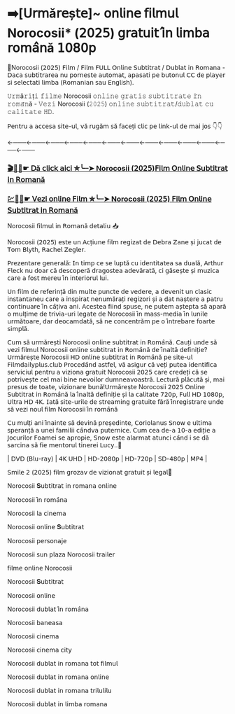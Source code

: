 # ➡️[𝖴𝗋𝗆ă𝗋𝖾ș𝗍𝖾]~ 𝗈𝗇𝗅𝗂𝗇𝖾 𝖿𝗂𝗅𝗆𝗎𝗅 Norocosii* (𝟤𝟢𝟤𝟧) 𝗀𝗋𝖺𝗍𝗎𝗂𝗍 𝗂̂𝗇 𝗅𝗂𝗆𝖻𝖺 𝗋𝗈𝗆𝖺̂𝗇ă 𝟣𝟢𝟪𝟢𝗉
👀Norocosii (𝟤𝟢𝟤𝟧) 𝖥𝗂𝗅𝗆 / 𝖥𝗂𝗅𝗆 𝖥𝖴𝖫𝖫 𝖮𝗇𝗅𝗂𝗇𝖾 𝖲𝗎𝖻𝗍𝗂𝗍𝗋𝖺𝗍 / 𝖣𝗎𝖻𝗅𝖺𝗍 𝗂𝗇 𝖱𝗈𝗆𝖺𝗇𝖺 - 𝖣𝖺𝖼𝖺 𝗌𝗎𝖻𝗍𝗂𝗍𝗋𝖺𝗋𝖾𝖺 𝗇𝗎 𝗉𝗈𝗋𝗇𝖾𝗌𝗍𝖾 𝖺𝗎𝗍𝗈𝗆𝖺𝗍, 𝖺𝗉𝖺𝗌𝖺𝗍𝗂 𝗉𝖾 𝖻𝗎𝗍𝗈𝗇𝗎𝗅 𝖢𝖢 𝖽𝖾 𝗉𝗅𝖺𝗒𝖾𝗋 𝗌𝗂 𝗌𝖾𝗅𝖾𝖼𝗍𝖺𝗍𝗂 𝗅𝗂𝗆𝖻𝖺 (𝖱𝗈𝗆𝖺𝗇𝗂𝖺𝗇 𝗌𝖺𝗎 𝖤𝗇𝗀𝗅𝗂𝗌𝗁).

𝚄𝚛𝚖ă𝚛𝚒ț𝚒 𝚏𝚒𝚕𝚖𝚎 Norocosii 𝚘𝚗𝚕𝚒𝚗𝚎 𝚐𝚛𝚊𝚝𝚒𝚜 𝚜𝚞𝚋𝚝𝚒𝚝𝚛𝚊𝚝𝚎 𝚒̂𝚗 𝚛𝚘𝚖𝚊̂𝚗ă - 𝚅𝚎𝚣𝚒 Norocosii (𝟸𝟶𝟸𝟻) 𝚘𝚗𝚕𝚒𝚗𝚎 𝚜𝚞𝚋𝚝𝚒𝚝𝚛𝚊𝚝/𝚍𝚞𝚋𝚕𝚊𝚝 𝚌𝚞 𝚌𝚊𝚕𝚒𝚝𝚊𝚝𝚎 𝙷𝙳.

𝖯𝖾𝗇𝗍𝗋𝗎 𝖺 𝖺𝖼𝖼𝖾𝗌𝖺 𝗌𝗂𝗍𝖾-𝗎𝗅, 𝗏ă 𝗋𝗎𝗀ă𝗆 𝗌ă 𝖿𝖺𝖼𝖾ț𝗂 𝖼𝗅𝗂𝖼 𝗉𝖾 𝗅𝗂𝗇𝗄-𝗎𝗅 𝖽𝖾 𝗆𝖺𝗂 𝗃𝗈𝗌 👇👇

←───←───←───←───←───←───←───←───←───←───←───←───←───

### [🎬🚀📲☛ 𝖣ă 𝖼𝗅𝗂𝖼𝗄 𝖺𝗂𝖼𝗂 ✮╰┈➤ Norocosii (𝟤𝟢𝟤𝟧)𝖥𝗂𝗅𝗆 𝖮𝗇𝗅𝗂𝗇𝖾 𝖲𝗎𝖻𝗍𝗂𝗍𝗋𝖺𝗍 𝗂𝗇 𝖱𝗈𝗆𝖺𝗇ă](https://t.co/Ji9zFLT5fs)

### [💹🚀📲☛ 𝖵𝖾𝗓𝗂 𝗈𝗇𝗅𝗂𝗇𝖾 𝖥𝗂𝗅𝗆 ✮╰┈➤ Norocosii (𝟤𝟢𝟤𝟧) 𝖥𝗂𝗅𝗆 𝖮𝗇𝗅𝗂𝗇𝖾 𝖲𝗎𝖻𝗍𝗂𝗍𝗋𝖺𝗍 𝗂𝗇 𝖱𝗈𝗆𝖺𝗇ă](https://t.co/Ji9zFLT5fs)

Norocosii 𝖿𝗂𝗅𝗆𝗎𝗅 𝗂𝗇 𝖱𝗈𝗆𝖺𝗇ă 𝖽𝖾𝗍𝖺𝗅𝗂𝗎 📥 

Norocosii (𝟤𝟢𝟤𝟧) 𝖾𝗌𝗍𝖾 𝗎𝗇 𝖠𝖼ț𝗂𝗎𝗇𝖾 𝖿𝗂𝗅𝗆 𝗋𝖾𝗀𝗂𝗓𝖺𝗍 𝖽𝖾 𝖣𝖾𝖻𝗋𝖺 𝖹𝖺𝗇𝖾 ș𝗂 𝗃𝗎𝖼𝖺𝗍 𝖽𝖾 𝖳𝗈𝗆 𝖡𝗅𝗒𝗍𝗁, 𝖱𝖺𝖼𝗁𝖾𝗅 𝖹𝖾𝗀𝗅𝖾𝗋.

𝖯𝗋𝖾𝗓𝖾𝗇𝗍𝖺𝗋𝖾 𝗀𝖾𝗇𝖾𝗋𝖺𝗅ă: 𝖨𝗇 𝗍𝗂𝗆𝗉 𝖼𝖾 𝗌𝖾 𝗅𝗎𝗉𝗍ă 𝖼𝗎 𝗂𝖽𝖾𝗇𝗍𝗂𝗍𝖺𝗍𝖾𝖺 𝗌𝖺 𝖽𝗎𝖺𝗅ă, 𝖠𝗋𝗍𝗁𝗎𝗋 𝖥𝗅𝖾𝖼𝗄 𝗇𝗎 𝖽𝗈𝖺𝗋 𝖼ă 𝖽𝖾𝗌𝖼𝗈𝗉𝖾𝗋ă 𝖽𝗋𝖺𝗀𝗈𝗌𝗍𝖾𝖺 𝖺𝖽𝖾𝗏ă𝗋𝖺𝗍ă, 𝖼𝗂 𝗀ă𝗌𝖾ș𝗍𝖾 ș𝗂 𝗆𝗎𝗓𝗂𝖼𝖺 𝖼𝖺𝗋𝖾 𝖺 𝖿𝗈𝗌𝗍 𝗆𝖾𝗋𝖾𝗎 𝗂̂𝗇 𝗂𝗇𝗍𝖾𝗋𝗂𝗈𝗋𝗎𝗅 𝗅𝗎𝗂. 

𝖴𝗇 𝖿𝗂𝗅𝗆 𝖽𝖾 𝗋𝖾𝖿𝖾𝗋𝗂𝗇ță 𝖽𝗂𝗇 𝗆𝗎𝗅𝗍𝖾 𝗉𝗎𝗇𝖼𝗍𝖾 𝖽𝖾 𝗏𝖾𝖽𝖾𝗋𝖾, 𝖺 𝖽𝖾𝗏𝖾𝗇𝗂𝗍 𝗎𝗇 𝖼𝗅𝖺𝗌𝗂𝖼 𝗂𝗇𝗌𝗍𝖺𝗇𝗍𝖺𝗇𝖾𝗎 𝖼𝖺𝗋𝖾 𝖺 𝗂𝗇𝗌𝗉𝗂𝗋𝖺𝗍 𝗇𝖾𝗇𝗎𝗆ă𝗋𝖺ț𝗂 𝗋𝖾𝗀𝗂𝗓𝗈𝗋𝗂 ș𝗂 𝖺 𝖽𝖺𝗍 𝗇𝖺ș𝗍𝖾𝗋𝖾 𝖺 𝗉𝖺𝗍𝗋𝗎 𝖼𝗈𝗇𝗍𝗂𝗇𝗎𝖺𝗋𝖾 𝗂̂𝗇 𝖼𝖺̂ț𝗂𝗏𝖺 𝖺𝗇𝗂. 𝖠𝖼𝖾𝗌𝗍𝖾𝖺 𝖿𝗂𝗂𝗇𝖽 𝗌𝗉𝗎𝗌𝖾, 𝗇𝖾 𝗉𝗎𝗍𝖾𝗆 𝖺ș𝗍𝖾𝗉𝗍𝖺 𝗌ă 𝖺𝗉𝖺𝗋ă 𝗈 𝗆𝗎𝗅ț𝗂𝗆𝖾 𝖽𝖾 𝗍𝗋𝗂𝗏𝗂𝖺-𝗎𝗋𝗂 𝗅𝖾𝗀𝖺𝗍𝖾 𝖽𝖾 Norocosii 𝗂̂𝗇 𝗆𝖺𝗌𝗌-𝗆𝖾𝖽𝗂𝖺 𝗂̂𝗇 𝗅𝗎𝗇𝗂𝗅𝖾 𝗎𝗋𝗆ă𝗍𝗈𝖺𝗋𝖾, 𝖽𝖺𝗋 𝖽𝖾𝗈𝖼𝖺𝗆𝖽𝖺𝗍ă, 𝗌ă 𝗇𝖾 𝖼𝗈𝗇𝖼𝖾𝗇𝗍𝗋ă𝗆 𝗉𝖾 𝗈 𝗂̂𝗇𝗍𝗋𝖾𝖻𝖺𝗋𝖾 𝖿𝗈𝖺𝗋𝗍𝖾 𝗌𝗂𝗆𝗉𝗅ă.

𝖢𝗎𝗆 𝗌ă 𝗎𝗋𝗆ă𝗋𝖾ș𝗍𝗂 Norocosii 𝗈𝗇𝗅𝗂𝗇𝖾 𝗌𝗎𝖻𝗍𝗂𝗍𝗋𝖺𝗍 𝗂𝗇 𝖱𝗈𝗆𝖺̂𝗇ă. 𝖢𝖺𝗎ț𝗂 𝗎𝗇𝖽𝖾 𝗌ă 𝗏𝖾𝗓𝗂 𝖿𝗂𝗅𝗆𝗎𝗅 Norocosii 𝗈𝗇𝗅𝗂𝗇𝖾 𝗌𝗎𝖻𝗍𝗂𝗍𝗋𝖺𝗍 𝗂𝗇 𝖱𝗈𝗆𝖺̂𝗇ă 𝖽𝖾 𝗂̂𝗇𝖺𝗅𝗍ă 𝖽𝖾𝖿𝗂𝗇𝗂ț𝗂𝖾? 𝖴𝗋𝗆ă𝗋𝖾ș𝗍𝖾 Norocosii 𝖧𝖣 𝗈𝗇𝗅𝗂𝗇𝖾 𝗌𝗎𝖻𝗍𝗂𝗍𝗋𝖺𝗍 𝗂𝗇 𝖱𝗈𝗆𝖺̂𝗇ă 𝗉𝖾 𝗌𝗂𝗍𝖾-𝗎𝗅 𝖥𝗂𝗅𝗆𝖽𝖺𝗂𝗅𝗒𝗉𝗅𝗎𝗌.𝖼𝗅𝗎𝖻 𝖯𝗋𝗈𝖼𝖾𝖽𝖺̂𝗇𝖽 𝖺𝗌𝗍𝖿𝖾𝗅, 𝗏ă 𝖺𝗌𝗂𝗀𝗎𝗋 𝖼ă 𝗏𝖾ț𝗂 𝗉𝗎𝗍𝖾𝖺 𝗂𝖽𝖾𝗇𝗍𝗂𝖿𝗂𝖼𝖺 𝗌𝖾𝗋𝗏𝗂𝖼𝗂𝗎𝗅 𝗉𝖾𝗇𝗍𝗋𝗎 𝖺 𝗏𝗂𝗓𝗂𝗈𝗇𝖺 𝗀𝗋𝖺𝗍𝗎𝗂𝗍 Norocosii 𝟤𝟢𝟤𝟧 𝖼𝖺𝗋𝖾 𝖼𝗋𝖾𝖽𝖾ț𝗂 𝖼ă 𝗌𝖾 𝗉𝗈𝗍𝗋𝗂𝗏𝖾ș𝗍𝖾 𝖼𝖾𝗅 𝗆𝖺𝗂 𝖻𝗂𝗇𝖾 𝗇𝖾𝗏𝗈𝗂𝗅𝗈𝗋 𝖽𝗎𝗆𝗇𝖾𝖺𝗏𝗈𝖺𝗌𝗍𝗋ă. 𝖫𝖾𝖼𝗍𝗎𝗋ă 𝗉𝗅ă𝖼𝗎𝗍ă ș𝗂, 𝗆𝖺𝗂 𝗉𝗋𝖾𝗌𝗎𝗌 𝖽𝖾 𝗍𝗈𝖺𝗍𝖾, 𝗏𝗂𝗓𝗂𝗈𝗇𝖺𝗋𝖾 𝖻𝗎𝗇ă!𝖴𝗋𝗆ă𝗋𝖾ș𝗍𝖾 Norocosii 𝟤𝟢𝟤𝟧 𝖮𝗇𝗅𝗂𝗇𝖾 𝖲𝗎𝖻𝗍𝗂𝗍𝗋𝖺𝗍 𝗂𝗇 𝖱𝗈𝗆𝖺̂𝗇ă 𝗅𝖺 𝗂̂𝗇𝖺𝗅𝗍ă 𝖽𝖾𝖿𝗂𝗇𝗂ț𝗂𝖾 ș𝗂 𝗅𝖺 𝖼𝖺𝗅𝗂𝗍𝖺𝗍𝖾 𝟩𝟤𝟢𝗉, 𝖥𝗎𝗅𝗅 𝖧𝖣 𝟣𝟢𝟪𝟢𝗉, 𝖴𝗅𝗍𝗋𝖺 𝖧𝖣 𝟦𝖪. 𝖨𝖺𝗍ă 𝗌𝗂𝗍𝖾-𝗎𝗋𝗂𝗅𝖾 𝖽𝖾 𝗌𝗍𝗋𝖾𝖺𝗆𝗂𝗇𝗀 𝗀𝗋𝖺𝗍𝗎𝗂𝗍𝖾 𝖿ă𝗋ă 𝗂̂𝗇𝗋𝖾𝗀𝗂𝗌𝗍𝗋𝖺𝗋𝖾 𝗎𝗇𝖽𝖾 𝗌ă 𝗏𝖾𝗓𝗂 𝗇𝗈𝗎𝗅 𝖿𝗂𝗅𝗆 Norocosii 𝗂̂𝗇 𝗋𝗈𝗆𝖺̂𝗇ă

𝖢𝗎 𝗆𝗎𝗅ț𝗂 𝖺𝗇𝗂 𝗂̂𝗇𝖺𝗂𝗇𝗍𝖾 𝗌ă 𝖽𝖾𝗏𝗂𝗇ă 𝗉𝗋𝖾ș𝖾𝖽𝗂𝗇𝗍𝖾, 𝖢𝗈𝗋𝗂𝗈𝗅𝖺𝗇𝗎𝗌 𝖲𝗇𝗈𝗐 𝖾 𝗎𝗅𝗍𝗂𝗆𝖺 𝗌𝗉𝖾𝗋𝖺𝗇ță 𝖺 𝗎𝗇𝖾𝗂 𝖿𝖺𝗆𝗂𝗅𝗂𝗂 𝖼𝖺̂𝗇𝖽𝗏𝖺 𝗉𝗎𝗍𝖾𝗋𝗇𝗂𝖼𝖾. 𝖢𝗎𝗆 𝖼𝖾𝖺 𝖽𝖾-𝖺 𝟣𝟢-𝖺 𝖾𝖽𝗂ț𝗂𝖾 𝖺 𝖩𝗈𝖼𝗎𝗋𝗂𝗅𝗈𝗋 𝖥𝗈𝖺𝗆𝖾𝗂 𝗌𝖾 𝖺𝗉𝗋𝗈𝗉𝗂𝖾, 𝖲𝗇𝗈𝗐 𝖾𝗌𝗍𝖾 𝖺𝗅𝖺𝗋𝗆𝖺𝗍 𝖺𝗍𝗎𝗇𝖼𝗂 𝖼𝖺̂𝗇𝖽 𝗂 𝗌𝖾 𝖽ă 𝗌𝖺𝗋𝖼𝗂𝗇𝖺 𝗌ă 𝖿𝗂𝖾 𝗆𝖾𝗇𝗍𝗈𝗋𝗎𝗅 𝗍𝗂𝗇𝖾𝗋𝖾𝗂 𝖫𝗎𝖼𝗒..📌

| 𝖣𝖵𝖣 (𝖡𝗅𝗎-𝗋𝖺𝗒) | 𝟦𝖪 𝖴𝖧𝖣 | 𝖧𝖣-𝟤𝟢𝟪𝟢𝗉 | 𝖧𝖣-𝟩𝟤𝟢𝗉 | 𝖲𝖣-𝟦𝟪𝟢𝗉 | 𝖬𝖯𝟦 |

𝖲𝗆𝗂𝗅𝖾 𝟤 (𝟤𝟢𝟤𝟧) 𝖿𝗂𝗅𝗆 𝗀𝗋𝗈𝗓𝖺𝗏 𝖽𝖾 𝗏𝗂𝗓𝗂𝗈𝗇𝖺𝗍 𝗀𝗋𝖺𝗍𝗎𝗂𝗍 ș𝗂 𝗅𝖾𝗀𝖺𝗅💯

Norocosii 𝐒𝗎𝖻𝗍𝗂𝗍𝗋𝖺𝗍 𝗂𝗇 𝗋𝗈𝗆𝖺𝗇𝖺 𝗈𝗇𝗅𝗂𝗇𝖾  

Norocosii 𝗂̂𝗇 𝗋𝗈𝗆𝖺̂𝗇𝖺  

Norocosii 𝗅𝖺 𝖼𝗂𝗇𝖾𝗆𝖺  

Norocosii 𝗈𝗇𝗅𝗂𝗇𝖾 𝐒𝗎𝖻𝗍𝗂𝗍𝗋𝖺𝗍 

Norocosii 𝗉𝖾𝗋𝗌𝗈𝗇𝖺𝗃𝖾 

Norocosii 𝗌𝗎𝗇 𝗉𝗅𝖺𝗓𝖺  Norocosii 𝗍𝗋𝖺𝗂𝗅𝖾𝗋

𝖿𝗂𝗅𝗆𝖾 𝗈𝗇𝗅𝗂𝗇𝖾 Norocosii 

Norocosii 𝐒𝗎𝖻𝗍𝗂𝗍𝗋𝖺𝗍 
 
Norocosii 𝗈𝗇𝗅𝗂𝗇𝖾  
 
Norocosii 𝖽𝗎𝖻𝗅𝖺𝗍 𝗂̂𝗇 𝗋𝗈𝗆𝖺̂𝗇𝖺 
 
Norocosii 𝖻𝖺𝗇𝖾𝖺𝗌𝖺  
 
Norocosii 𝖼𝗂𝗇𝖾𝗆𝖺  
 
Norocosii 𝖼𝗂𝗇𝖾𝗆𝖺 𝖼𝗂𝗍𝗒 
 
Norocosii 𝖽𝗎𝖻𝗅𝖺𝗍 𝗂𝗇 𝗋𝗈𝗆𝖺𝗇𝖺 𝗍𝗈𝗍 𝖿𝗂𝗅𝗆𝗎𝗅 
 
Norocosii 𝖽𝗎𝖻𝗅𝖺𝗍 𝗂𝗇 𝗋𝗈𝗆𝖺𝗇𝖺 𝗈𝗇𝗅𝗂𝗇𝖾  
 
Norocosii 𝖽𝗎𝖻𝗅𝖺𝗍 𝗂𝗇 𝗋𝗈𝗆𝖺𝗇𝖺 𝗍𝗋𝗂𝗅𝗎𝗅𝗂𝗅𝗎  
 
Norocosii 𝖽𝗎𝖻𝗅𝖺𝗍 𝗂𝗇 𝗅𝗂𝗆𝖻𝖺 𝗋𝗈𝗆𝖺𝗇𝖺
